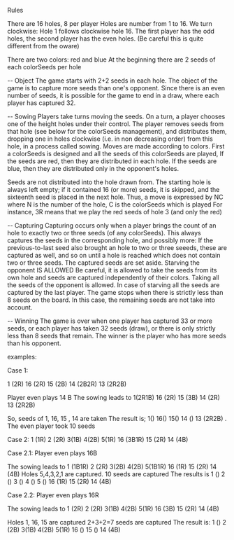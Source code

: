 Rules

There are 16 holes, 8 per player
Holes are number from 1 to 16. We turn clockwise: Hole 1 follows clockwise hole 16. 
The first player has the odd holes, the second player has the even holes.
(Be careful this is quite different from the oware)

There are two colors: red and blue
At the beginning there are 2 seeds of each colorSeeds per hole

-- Object
The game starts with 2+2 seeds in each hole. The object of the game is to capture more seeds than one's opponent. Since there is an even number of seeds, it is possible for the game to end in a draw, where each player has captured 32.

-- Sowing
Players take turns moving the seeds. On a turn, a player chooses one of the height holes under their control. The player removes seeds from that hole (see below for the colorSeeds management), and distributes them, dropping one in holes clockwise (i.e. in non decreasing order) from this hole, in a process called sowing. 
Moves are made according to colors. First a colorSeeds is designed and all the seeds of this colorSeeds are played, 
If the seeds are red, then they are distributed in each hole. If the seeds are blue, then they are distributed only in the opponent's holes.

Seeds are not distributed into the hole drawn from. The starting hole is always left empty; if it contained 16 (or more) seeds, it is skipped, and the sixteenth seed is placed in the next hole. 
Thus, a move is expressed by NC where N is the number of the hole, C is the colorSeeds which is played
For instance, 3R means that we play the red seeds of hole 3 (and only the red) 

-- Capturing
Capturing occurs only when a player brings the count of an hole to exactly two or three seeds (of any colorSeeds). This always captures the seeds in the corresponding hole, and possibly more: If the previous-to-last seed also brought an hole to two or three seeeds, these are captured as well, and so on until a hole is reached which does not contain two or three seeds. The captured seeds are set aside. Starving the opponent IS ALLOWED
Be careful, it is allowed to take the seeds from its own hole and seeds are captured independently of their colors.
Taking all the seeds of the opponent is allowed. In case of starving all the seeds are captured by the last player.
The game stops when there is strictly less than 8 seeds on the board. In this case, the remaining seeds are not take into account.

-- Winning
The game is over when one player has captured 33 or more seeds, or each player has taken 32 seeds (draw), or there is only strictly less than 8 seeds that remain. The winner is the player who has more seeds than his opponent.



examples:
 
Case 1:
 
1 (2R)
16 (2R)  15 (2B) 14 (2B2R) 13 (2R2B)
 
Player even plays 14 B
The sowing leads to
1(2R1B)
16 (2R) 15 (3B) 14 (2R) 13 (2R2B)
 
So, seeds of 1, 16, 15 , 14 are taken
The result is;
1()
16() 15() 14 () 13 (2R2B) . The even player took  10 seeds
 
Case 2:
1 (1R) 2 (2R) 3(1B) 4(2B) 5(1R)
16 (3B1R) 15 (2R) 14 (4B)
 
Case 2.1:
Player even plays 16B
 
The sowing leads to
1 (1B1R) 2 (2R) 3(2B) 4(2B) 5(1B1R)
16 (1R) 15 (2R) 14 (4B)
Holes 5,4,3,2,1 are captured. 10 seeds are captured
The results is
1 () 2 () 3 () 4 () 5 ()
16 (1R) 15 (2R) 14 (4B)
 
Case 2.2:
Player even plays 16R
 
The sowing leads to
1 (2R) 2 (2R) 3(1B) 4(2B) 5(1R)
16 (3B) 15 (2R) 14 (4B)
 
Holes 1, 16, 15 are captured 2+3+2=7 seeds are captured
The result is:
1 () 2 (2B) 3(1B) 4(2B) 5(1R)
16 () 15 () 14 (4B)

